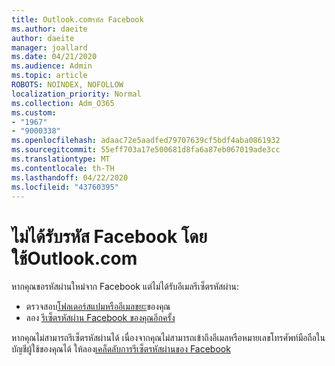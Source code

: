 ```yaml
---
title: Outlook.comรหัส Facebook
ms.author: daeite
author: daeite
manager: joallard
ms.date: 04/21/2020
ms.audience: Admin
ms.topic: article
ROBOTS: NOINDEX, NOFOLLOW
localization_priority: Normal
ms.collection: Adm_O365
ms.custom:
- "1967"
- "9000338"
ms.openlocfilehash: adaac72e5aadfed79707639cf5bdf4aba0861932
ms.sourcegitcommit: 55eff703a17e500681d8fa6a87eb067019ade3cc
ms.translationtype: MT
ms.contentlocale: th-TH
ms.lasthandoff: 04/22/2020
ms.locfileid: "43760395"
---
```

# <a name="not-receiving-facebook-codes-using-outlookcom"></a>ไม่ได้รับรหัส Facebook โดยใช้Outlook.com

หากคุณขอรหัสผ่านใหม่จาก Facebook แต่ไม่ได้รับอีเมลรีเซ็ตรหัสผ่าน:

- ตรวจสอบ[โฟลเดอร์สแปมหรืออีเมลขยะ](https://outlook.live.com/mail/junkemail)ของคุณ
- ลอง [รีเซ็ตรหัสผ่าน Facebook ของคุณอีกครั้ง](https://aka.ms/facebook-password-reset)

หากคุณไม่สามารถรีเซ็ตรหัสผ่านได้ เนื่องจากคุณไม่สามารถเข้าถึงอีเมลหรือหมายเลขโทรศัพท์มือถือในบัญชีผู้ใช้ของคุณได้ ให้ลอง[เคล็ดลับการรีเซ็ตรหัสผ่านของ Facebook](https://aka.ms/facebook-password-help)
